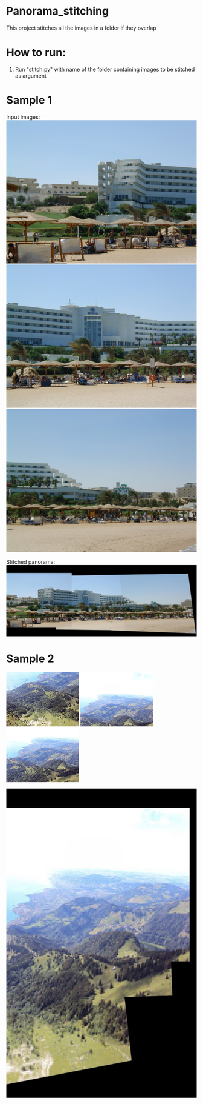 # Panorama_stitching
This project stitches all the images in a folder if they overlap

# How to run:

1. Run "stitch.py" with name of the folder containing images to be stitched as argument

# Sample 1

Input images:
![input_hotel.jpg](extra1/1.jpg)
![input_hotel.jpg](extra1/2.jpg)
![input_hotel.jpg](extra1/3.jpg)

Stitched panorama:
![input_hotel.jpg](extra1/panoramaf.jpg)

# Sample 2

![input_ver.jpg](extra4/askf123.jpg)
![input_ver.jpg](extra4/fjsdk5475.jpg)
![input_ver.jpg](extra4/sdafh8768.jpg)

![input_ver.jpg](extra4/panoramaf2.jpg)
